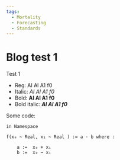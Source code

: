 ```yaml
---
tags:
  - Mortality
  - Forecasting
  - Standards
---
```


# Blog test 1

Test 1

- Reg: AI Al A1 f0
- Italic: *AI Al A1 f0*
- Bold: **AI Al A1 f0**
- Bold italic: ***AI Al A1 f0***

Some code:

```
in Namespace

f(x₀ ~ Real, x₁ ~ Real ) := a · b where :

    a :=  x₀ + x₁ 
    b :=  x₀ − x₁ 
```
